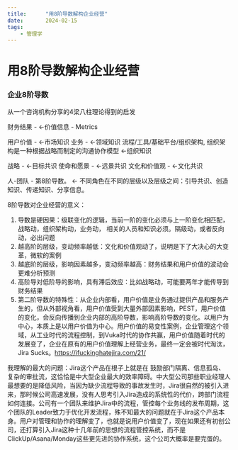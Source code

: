 ```yaml
---
title:      "用8阶导数解构企业经营"
date:       2024-02-15
tags:
    - 管理学
---
```


# 用8阶导数解构企业经营

### 企业8阶导数

从一个咨询机构分享的4梁八柱理论得到的启发

财务结果 -               <-价值信息 - Metrics

用户价值 -               <-市场知识
业务 -                  <-领域知识
流程/工具/基础平台/组织架构, 组织架构是一种根据战略而制定的沟通协作模型 <-组织知识

战略 -                  <-目标共识
使命和愿景 -             <-远景共识
文化和价值观 -           <-文化共识

人-团队 - 第8阶导数。         <- 不同角色在不同的层级以及层级之间：引导共识、创造知识、传递知识、分享信息。

8阶导数对企业经营的意义：
1. 导数是硬因果：级联变化的逻辑，当前一阶的变化必须与上一阶变化相匹配，战略动，组织架构动，业务动， 相关的人员和知识必须。隔级动，或者反向动，必出问题
2. 越高阶的层级，变动频率越低：文化和价值观动了，说明是下了大决心的大变革，微软的案例
3. 越底阶的层级，影响因素越多，变动频率越高：财务结果和用户价值的波动会更难分析预测
4. 高阶导对低阶导的影响，具有滞后效应：比如战略动，可能要两年才能传导到财务结果
5. 第二阶导数的特殊性：从企业内部看，用户价值是业务通过提供产品和服务产生的，但从外部视角看，用户价值受到大量外部因素影响，PEST，用户价值的变化，会反向传播到企业内部的高阶导数，影响高阶导数的变化。以用户为中心，本质上是以用户价值为中心。用户价值的易变性案例，企业管理这个领域，从工业时代的流程控制，到Vuka时代的协作共赢，用户价值随着时代的发展变了，企业在原有的用户价值理解上经营业务，最终一定会被时代淘汰，Jira Sucks。https://ifuckinghatejira.com/21/

我理解的最大的问题：Jira这个产品在根子上就是在 鼓励部门隔离、信息孤岛、复杂的审批流，这恰恰是中大型企业最大的效率障碍。中大型公司那些职业经理人最想要的是降低风险，当因为缺少流程导致的事故发生时，Jira很自然的被引入进来，那时候公司高速发展，没有人思考引入Jira造成的系统性的代价，跨部门流程如何连接。公司有一个团队来维护Jira中的流程，管控每个业务线的发布周期，这个团队的Leader致力于优化开发流程，殊不知最大的问题就在于Jira这个产品本身。用户对管理和协作的理解变了，也就是说用户价值变了，现在如果还有初创公司，还打算引入Jira这种十几年前的思想的流程管控系统，而不是ClickUp/Asana/Monday这些更先进的协作系统，这个公司大概率是要完蛋的。
